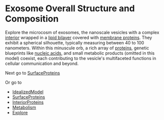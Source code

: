 # Exosome Overall Structure and Composition


Explore the microcosm of exosomes, the nanoscale vesicles with a complex [interior](!highlight-refs=HSP90AA1,HSP90AB1,HSPA8,ENO1,PKM,LDHA,ALDOA,PGK1,FASN,GAPDH,PPIA,PDCD6IPDimer,PDCD6IP,TSG101,EIF2C2,SDCBP,YWHAZ,YWHAE,EEF1A1tRNA,EEF1A1,EEF2,miRNA,ARNm&focus-refs=HSP90AA1,HSP90AB1,HSPA8,ENO1,PKM,LDHA,ALDOA,PGK1,FASN,GAPDH,PPIA,PDCD6IPDimer,PDCD6IP,TSG101,EIF2C2,SDCBP,YWHAZ,YWHAE,EEF1A1tRNA,EEF1A1,EEF2,miRNA,ARNm) wrapped in a [lipid bilayer](!highlight-refs=lipids&focus-refs=lipids) covered with [membrane proteins](!highlight-refs=ITG,CD,RAB,HLA,Gprotein&focus-refs=ITG,CD,RAB,HLA,Gprotein). They exhibit a spherical silhouette, typically measuring between 40 to 100 nanometers. Within this minuscule orb, a rich array of [proteins](!highlight-refs=HSP90AA1,HSP90AB1,HSPA8,ENO1,PKM,LDHA,ALDOA,PGK1,FASN,GAPDH,PPIA,PDCD6IPDimer,PDCD6IP,TSG101,EIF2C2,SDCBP,YWHAZ,YWHAE,EEF1A1tRNA,EEF1A1,EEF2,miRNA,ARNm&focus-refs=HSP90AA1,HSP90AB1,HSPA8,ENO1,PKM,LDHA,ALDOA,PGK1,FASN,GAPDH,PPIA,PDCD6IPDimer,PDCD6IP,TSG101,EIF2C2,SDCBP,YWHAZ,YWHAE,EEF1A1tRNA,EEF1A1,EEF2,miRNA,ARNm), genetic blueprints like [nucleic acids](!highlight-refs=DNA&focus-refs=DNA), and small metabolic products (omitted in this model) coexist, each contributing to the vesicle's multifaceted functions in cellular communication and beyond.

Next go to [SurfaceProteins](#B)

Or go to
- [IdealizedModel](#A)
- [SurfaceProteins](#B)
- [InteriorProteins](#C)
- [Metabolism](#D)
- [Explore](#AA)

